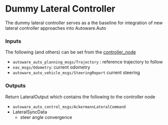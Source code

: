 # Dummy Lateral Controller

The dummy lateral controller serves as a the baseline for integration of new lateral controller approaches into Autoware.Auto

### Inputs

The following (and others) can be set from the [controller_node](../trajectory_follower_node/README.md)

- `autoware_auto_planning_msgs/Trajectory` : reference trajectory to follow
- `nav_msgs/Odometry`: current odometry
- `autoware_auto_vehicle_msgs/SteeringReport` current steering

### Outputs

Return LateralOutput which contains the following to the controller node

- `autoware_auto_control_msgs/AckermannLateralCommand`
- LateralSyncData
  - steer angle convergence